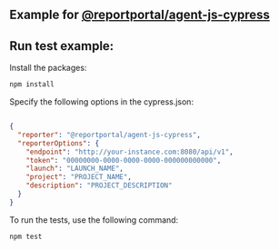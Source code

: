 ## Example for [@reportportal/agent-js-cypress](https://www.npmjs.com/package/@reportportal/agent-js-cypress)

## Run test example:

Install the packages:

```cmd
npm install
```

Specify the following options in the cypress.json:

```json

{
  "reporter": "@reportportal/agent-js-cypress",
  "reporterOptions": {
    "endpoint": "http://your-instance.com:8080/api/v1",
    "token": "00000000-0000-0000-0000-000000000000",
    "launch": "LAUNCH_NAME",
    "project": "PROJECT_NAME",
    "description": "PROJECT_DESCRIPTION"
  }
}

```

To run the tests, use the following command:
```cmd
npm test
```
